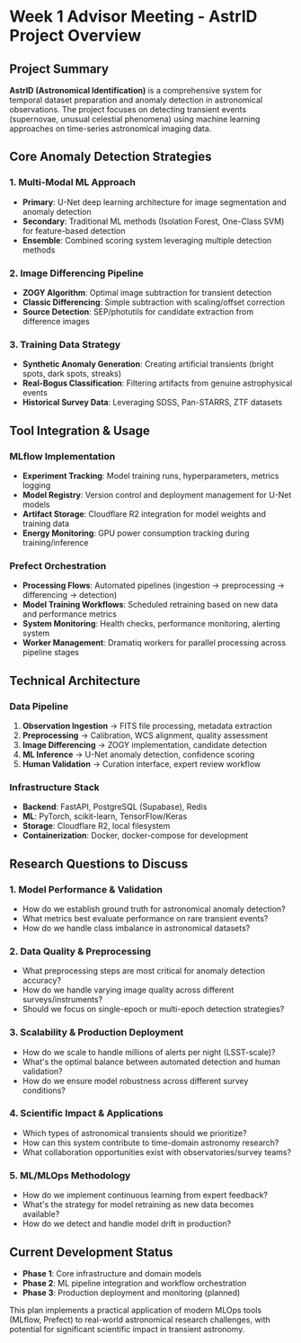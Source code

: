 # Week 1 Advisor Meeting - AstrID Project Overview

## Project Summary
**AstrID (Astronomical Identification)** is a comprehensive system for temporal dataset preparation and anomaly detection in astronomical observations. The project focuses on detecting transient events (supernovae, unusual celestial phenomena) using machine learning approaches on time-series astronomical imaging data.

## Core Anomaly Detection Strategies

### 1. Multi-Modal ML Approach
- **Primary**: U-Net deep learning architecture for image segmentation and anomaly detection
- **Secondary**: Traditional ML methods (Isolation Forest, One-Class SVM) for feature-based detection
- **Ensemble**: Combined scoring system leveraging multiple detection methods

### 2. Image Differencing Pipeline
- **ZOGY Algorithm**: Optimal image subtraction for transient detection
- **Classic Differencing**: Simple subtraction with scaling/offset correction
- **Source Detection**: SEP/photutils for candidate extraction from difference images

### 3. Training Data Strategy
- **Synthetic Anomaly Generation**: Creating artificial transients (bright spots, dark spots, streaks)
- **Real-Bogus Classification**: Filtering artifacts from genuine astrophysical events
- **Historical Survey Data**: Leveraging SDSS, Pan-STARRS, ZTF datasets

## Tool Integration & Usage

### MLflow Implementation
- **Experiment Tracking**: Model training runs, hyperparameters, metrics logging
- **Model Registry**: Version control and deployment management for U-Net models
- **Artifact Storage**: Cloudflare R2 integration for model weights and training data
- **Energy Monitoring**: GPU power consumption tracking during training/inference

### Prefect Orchestration
- **Processing Flows**: Automated pipelines (ingestion → preprocessing → differencing → detection)
- **Model Training Workflows**: Scheduled retraining based on new data and performance metrics
- **System Monitoring**: Health checks, performance monitoring, alerting system
- **Worker Management**: Dramatiq workers for parallel processing across pipeline stages

## Technical Architecture

### Data Pipeline
1. **Observation Ingestion** → FITS file processing, metadata extraction
2. **Preprocessing** → Calibration, WCS alignment, quality assessment
3. **Image Differencing** → ZOGY implementation, candidate detection
4. **ML Inference** → U-Net anomaly detection, confidence scoring
5. **Human Validation** → Curation interface, expert review workflow

### Infrastructure Stack
- **Backend**: FastAPI, PostgreSQL (Supabase), Redis
- **ML**: PyTorch, scikit-learn, TensorFlow/Keras
- **Storage**: Cloudflare R2, local filesystem
- **Containerization**: Docker, docker-compose for development

## Research Questions to Discuss

### 1. Model Performance & Validation
- How do we establish ground truth for astronomical anomaly detection?
- What metrics best evaluate performance on rare transient events?
- How do we handle class imbalance in astronomical datasets?

### 2. Data Quality & Preprocessing
- What preprocessing steps are most critical for anomaly detection accuracy?
- How do we handle varying image quality across different surveys/instruments?
- Should we focus on single-epoch or multi-epoch detection strategies?

### 3. Scalability & Production Deployment
- How do we scale to handle millions of alerts per night (LSST-scale)?
- What's the optimal balance between automated detection and human validation?
- How do we ensure model robustness across different survey conditions?

### 4. Scientific Impact & Applications
- Which types of astronomical transients should we prioritize?
- How can this system contribute to time-domain astronomy research?
- What collaboration opportunities exist with observatories/survey teams?

### 5. ML/MLOps Methodology
- How do we implement continuous learning from expert feedback?
- What's the strategy for model retraining as new data becomes available?
- How do we detect and handle model drift in production?

## Current Development Status
- **Phase 1**: Core infrastructure and domain models 
- **Phase 2**: ML pipeline integration and workflow orchestration
- **Phase 3**: Production deployment and monitoring (planned)

This plan implements a practical application of modern MLOps tools (MLflow, Prefect) to real-world astronomical research challenges, with potential for significant scientific impact in transient astronomy.
